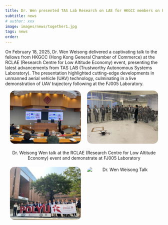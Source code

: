 ```yaml
---
title: Dr. Wen presented TAS Lab Research on LAE for HKGCC members on Feb 18, 2025
subtitle: news
# author: xxx
image: images/news/together1.jpg
tags: news
order: 
---
```


On February 18, 2025, Dr. Wen Weisong delivered a captivating talk to the fellows from HKGCC (Hong Kong General Chamber of Commerce) at the RCLAE (Research Centre for Low Altitude Economy) event, presenting the latest advancements from TAS LAB (Trustworthy Autonomous Systems Laboratory). The presentation highlighted cutting-edge developments in unmanned aerial vehicle (UAV) technology, culminating in a live demonstration of UAV trajectory following at the FJ005 Laboratory.

<div style="text-align: center; margin-bottom: 20px; display: flex; justify-content: center; gap: 20px;">
  <img src="https://github.com/PolyU-TASLAB/polyu-taslab.github.io/raw/main/images/news/talks.jpg" alt="Team Banner" 
       style="width: 45%; height: auto; object-fit: cover; border-radius: 15px;">
  <img src="https://github.com/PolyU-TASLAB/polyu-taslab.github.io/raw/main/images/news/lab1.jpg" alt="Dr. Wen Weisong Talk" 
       style="width: 45%; height: auto; object-fit: cover; border-radius: 15px;">
</div>
<div style="text-align: center; margin-bottom: 20px;">
  Dr. Weisong Wen talk at the RCLAE (Research Centre for Low Altitude Economy) event and demonstrate at FJ005 Laboratory
</div>


<div style="text-align: center; margin-bottom: 20px; display: flex; justify-content: center; gap: 20px;">
  <img src="https://github.com/PolyU-TASLAB/polyu-taslab.github.io/raw/main/images/news/together1.jpg" alt="Team Banner" 
       style="width: 45%; height: auto; object-fit: cover; border-radius: 15px;">
  <img src="https://github.com/PolyU-TASLAB/polyu-taslab.github.io/raw/main/images/news/together.jpg" alt="Dr. Wen Weisong Talk" 
       style="width: 45%; height: auto; object-fit: cover; border-radius: 15px;">
</div>

